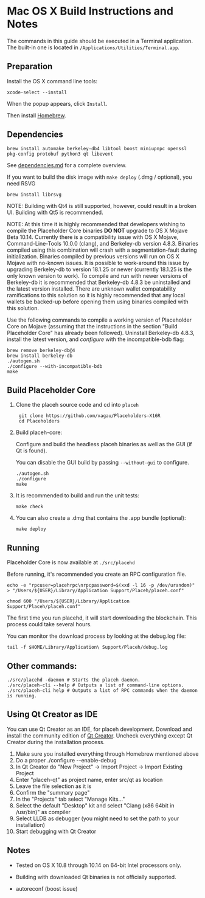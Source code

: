 Mac OS X Build Instructions and Notes
====================================
The commands in this guide should be executed in a Terminal application.
The built-in one is located in `/Applications/Utilities/Terminal.app`.

Preparation
-----------
Install the OS X command line tools:

`xcode-select --install`

When the popup appears, click `Install`.

Then install [Homebrew](https://brew.sh).

Dependencies
----------------------

    brew install automake berkeley-db4 libtool boost miniupnpc openssl pkg-config protobuf python3 qt libevent

See [dependencies.md](dependencies.md) for a complete overview.

If you want to build the disk image with `make deploy` (.dmg / optional), you need RSVG

    brew install librsvg

NOTE: Building with Qt4 is still supported, however, could result in a broken UI. Building with Qt5 is recommended.

NOTE: At this time it is highly recommended that developers wishing to compile the Placeholder Core binaries **DO NOT** upgrade to 
OS X Mojave Beta 10.14.  Currently there is a compatibility issue with OS X Mojave, Command-Line-Tools 10.0.0 (clang), and 
Berkeley-db version 4.8.3.  Binaries compiled using this combination will crash with a segmentation-fault during initialization. 
Binaries compiled by previous versions will run on OS X Mojave with no-known issues.  It is possible to work-around this issue by 
upgrading Berkeley-db to version 18.1.25 or newer (currently 18.1.25 is the only known version to work).  To compile and run with 
newer versions of Berkeley-db it is recommended that Berkeley-db 4.8.3 be uninstalled and the latest version installed.  There are 
unknown wallet compatability ramifications to this solution so it is highly recommended that any local wallets be backed-up before
opening them using binaries compiled with this solution.

Use the following commands to compile a working version of Placeholder Core on Mojave (assuming that the instructions in the section "Build 
Placeholder Core" has already been followed).  Uninstall Berkeley-db 4.8.3, install the latest version, and _configure_ with the 
incompatible-bdb flag:

    brew remove berkeley-db@4
    brew install berkeley-db
    ./autogen.sh
    ./configure --with-incompatible-bdb
    make


Build Placeholder Core
------------------------

1. Clone the placeh source code and cd into `placeh`

        git clone https://github.com/xagau/Placeholders-X16R
        cd Placeholders

2.  Build placeh-core:

    Configure and build the headless placeh binaries as well as the GUI (if Qt is found).

    You can disable the GUI build by passing `--without-gui` to configure.

        ./autogen.sh
        ./configure
        make

3.  It is recommended to build and run the unit tests:

        make check

4.  You can also create a .dmg that contains the .app bundle (optional):

        make deploy

Running
-------

Placeholder Core is now available at `./src/placehd`

Before running, it's recommended you create an RPC configuration file.

    echo -e "rpcuser=placehrpc\nrpcpassword=$(xxd -l 16 -p /dev/urandom)" > "/Users/${USER}/Library/Application Support/Placeh/placeh.conf"

    chmod 600 "/Users/${USER}/Library/Application Support/Placeh/placeh.conf"

The first time you run placehd, it will start downloading the blockchain. This process could take several hours.

You can monitor the download process by looking at the debug.log file:

    tail -f $HOME/Library/Application\ Support/Placeh/debug.log

Other commands:
-------

    ./src/placehd -daemon # Starts the placeh daemon.
    ./src/placeh-cli --help # Outputs a list of command-line options.
    ./src/placeh-cli help # Outputs a list of RPC commands when the daemon is running.

Using Qt Creator as IDE
------------------------
You can use Qt Creator as an IDE, for placeh development.
Download and install the community edition of [Qt Creator](https://www.qt.io/download/).
Uncheck everything except Qt Creator during the installation process.

1. Make sure you installed everything through Homebrew mentioned above
2. Do a proper ./configure --enable-debug
3. In Qt Creator do "New Project" -> Import Project -> Import Existing Project
4. Enter "placeh-qt" as project name, enter src/qt as location
5. Leave the file selection as it is
6. Confirm the "summary page"
7. In the "Projects" tab select "Manage Kits..."
8. Select the default "Desktop" kit and select "Clang (x86 64bit in /usr/bin)" as compiler
9. Select LLDB as debugger (you might need to set the path to your installation)
10. Start debugging with Qt Creator

Notes
-----

* Tested on OS X 10.8 through 10.14 on 64-bit Intel processors only.

* Building with downloaded Qt binaries is not officially supported. 

* autoreconf (boost issue)

